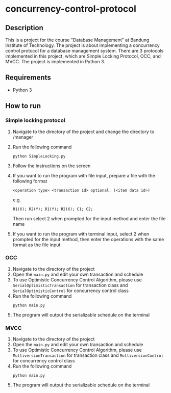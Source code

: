 # concurrency-control-protocol

## Description

This is a project for the course "Database Management" at Bandung Institute of Technology. The project is about implementing a concurrency control protocol for a database management system. There are 3 protocols implemented in this project, which are Simple Locking Protocol, OCC, and MVCC. The project is implemented in Python 3.

## Requirements

- Python 3

## How to run

### Simple locking protocol

1. Navigate to the directory of the project and change the directory to /manager
2. Run the following command

   ```
   python SimpleLocking.py
   ```

3. Follow the instructions on the screen
4. If you want to run the program with file input, prepare a file with the following format

   ```
   <operation type> <transaction id> optional: (<item data id>)
   ```

   e.g.

   ```
   R1(X); R2(Y); R1(Y); R2(X); C1; C2;
   ```

   Then run select 2 when prompted for the input method and enter the file name

5. If you want to run the program with terminal input, select 2 when prompted for the input method, then enter the operations with the same format as the file input

### OCC
1. Navigate to the directory of the project
2. Open the `main.py` and edit your own transaction and schedule
3. To use Optimistic Concurrency Control Algorithm, please use `SerialOptimisticTransaction` for transaction class and `SerialOptimisticControl` for concurrency control class
4. Run the following command
   ```
   python main.py
   ```
5. The program will output the serializable schedule on the terminal
### MVCC
1. Navigate to the directory of the project
2. Open the `main.py` and edit your own transaction and schedule
3. To use Optimistic Concurrency Control Algorithm, please use `MultiversionTransaction` for transaction class and `MultiversionControl` for concurrency control class
4. Run the following command
   ```
   python main.py
   ```
5. The program will output the serializable schedule on the terminal
